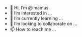 - 👋 Hi, I’m @imamus
- 👀 I’m interested in ...
- 🌱 I’m currently learning ...
- 💞️ I’m looking to collaborate on ...
- 📫 How to reach me ...

<!---
imamus/imamus is a ✨ special ✨ repository because its `README.md` (this file) appears on your GitHub profile.
You can click the Preview link to take a look at your changes.
--->
